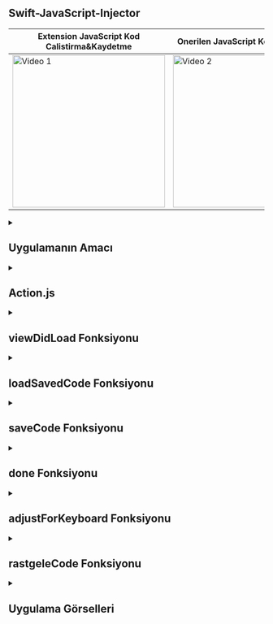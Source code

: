 ## Swift-JavaScript-Injector
| Extension JavaScript Kod Calistirma&Kaydetme | Onerilen JavaScript Kodu Calistirma | Canli JavaScript Kodu Yazimi |
|---------|---------|---------|
| <img src="https://github.com/user-attachments/assets/6875008f-690c-41cf-ae88-ad5d3e61a19a" alt="Video 1" width="300"/> | <img src="https://github.com/user-attachments/assets/5e86a67f-e95e-4ae4-9374-ddaf80849291" alt="Video 2" width="300"/> | <img src="https://github.com/user-attachments/assets/7f0a3e5b-ab21-44fe-ae62-d64d57877792" alt="Video 3" width="300"/> |


 <details>
    <summary><h2>Uygulamanın Amacı</h2></summary>
    Proje Amacı
   Bu projede, bir iOS Eylem Uzantısı uygulaması olarak geliştirilmiş. Amacı, kullanıcının bulunduğu web sayfasında JavaScript çalıştırmasına olanak tanımak. Kullanıcı, uygulamanın arayüzünden JavaScript kodu girebilir ve bu kodu sayfada çalıştırabilir. Ek olarak, kullanıcı belirli bir site için yazdığı JavaScript kodunu kaydedebilir ve siteye tekrar girdiğinde otomatik olarak bu kodun yüklenmesini sağlayabilir. Şimdi kodun her bölümünün işlevini açıklayalım:
  </details>  



  <details>
    <summary><h2>Action.js</h2></summary>
    Kod, şu iki temel işlevi gerçekleştirir:
    Sayfanın Bilgilerini Almak: Sayfanın URL'sini ve başlığını (title) alır ve bu bilgileri, iOS tarafında kullanılmak üzere gönderir.
    Özel JavaScript Kodunu Çalıştırmak: Kullanıcının belirlediği JavaScript kodunu, ilgili web sayfası üzerinde çalıştırır. Bu işlem, kullanıcının sayfa üzerinde dinamik olarak özel işlemler yapmasına imkan tanır
    run fonksiyonu, uzantı çalıştırıldığında aktif hale gelir. Bu fonksiyonun görevi:
    Tarayıcıdaki aktif sayfanın URL ve başlık bilgilerini almak.
    Bu bilgileri bir sözlük/dictionary olarak iOS uzantısına iletmek. parameters.completionFunction bu verileri göndermek için kullanılır.
    Bu veriler daha sonra uzantıda görüntüleme veya başka işlemler için kullanılabilir
    finalize fonksiyonu, kullanıcının tanımladığı özel JavaScript kodunu çalıştırmak için kullanılır:
    customJavaScript adlı bir parametre bekler. Bu, uzantı arayüzünden alınan özel JavaScript kodudur.
    eval(customJavaScript) ifadesi ile bu kod, web sayfası üzerinde çalıştırılır.
    eval fonksiyonu, dinamik olarak JavaScript kodu çalıştırır; burada dikkat edilmesi gereken, kodun güvenilir bir kaynaktan alınması gerektiğidir, aksi takdirde güvenlik riskleri oluşabilir
    
    ```
       var Action = function() {};

     Action.prototype = {

     run: function(parameters) {
    parameters.completionFunction({"URL": document.URL, "title": document.title });
    },

    finalize: function(parameters) {
    var customJavaScript = parameters["customJavaScript"];
    eval(customJavaScript);
    }

    };

    var ExtensionPreprocessingJS = new Action

    ```
  </details> 

  <details>
    <summary><h2>viewDidLoad Fonksiyonu</h2></summary>
    viewDidLoad: Uygulamanın yüklendiği anda çağrılan fonksiyondur.
    Sağ üst köşeye "done" (tamamla) butonu ve "save" (kaydet) butonu eklenmiştir. "done" butonu JavaScript kodunu çalıştırır, "save" butonu ise kullanıcının girdiği JavaScript kodunu kaydeder.
    Sol üst köşeye ise rastgele kod önerileri sunan bir buton eklenmiştir.
    NotificationCenter: Klavyenin ekranı kapatmaması için bir gözlemci eklenmiştir. Klavye açıldığında veya kapandığında adjustForKeyboard fonksiyonu çağrılır.
    extensionContext: Kullanıcının bulunduğu sayfanın başlığı (pageTitle) ve URL'si (pageUrl) alınır ve title alanına atanır.
    loadSavedCode(): Kaydedilmiş bir JavaScript kodu varsa script alanına yükler.

    
    ```
      override func viewDidLoad() {
    super.viewDidLoad()
    navigationItem.rightBarButtonItem = UIBarButtonItem(barButtonSystemItem: .done, target: self, action: #selector(done))
    
    let saveButton = UIBarButtonItem(barButtonSystemItem: .save, target: self, action: #selector(saveCode))
    navigationItem.rightBarButtonItems = [navigationItem.rightBarButtonItem!, saveButton]
    
    navigationItem.leftBarButtonItem = UIBarButtonItem(barButtonSystemItem: UIBarButtonItem.SystemItem.add, target: self, action: #selector(rastgeleCode))
    
    let notificationCenter = NotificationCenter.default
    notificationCenter.addObserver(self, selector: #selector(adjustForKeyboard), name: UIResponder.keyboardWillHideNotification, object: nil)
    notificationCenter.addObserver(self, selector: #selector(adjustForKeyboard), name: UIResponder.keyboardWillChangeFrameNotification, object: nil)
    
    if let inputItem = extensionContext?.inputItems.first as? NSExtensionItem {
        if let itemProvider = inputItem.attachments?.first {
            itemProvider.loadItem(forTypeIdentifier: kUTTypePropertyList as String) { [weak self] (dict, error) in
                guard let itemDictionary = dict as? NSDictionary else { return }
                guard let javaScriptValues = itemDictionary[NSExtensionJavaScriptPreprocessingResultsKey] as? NSDictionary else { return }
                
                
                self?.pageTitle = javaScriptValues["title"] as? String ?? ""
                self?.pageUrl = javaScriptValues["URL"] as? String ?? ""
                
                DispatchQueue.main.async {
                    self?.title = self?.pageTitle
                    self?.loadSavedCode()
                }
            }
        }
    }
    }



    ```
  </details> 

  <details>
    <summary><h2>loadSavedCode Fonksiyonu</h2></summary>
    loadSavedCode(): Bu fonksiyon, UserDefaults'tan geçerli URL ile ilişkili kaydedilmiş JavaScript kodunu alır ve script alanına yükler
    
    ```
        func loadSavedCode() {
    if let savedCode = UserDefaults.standard.string(forKey: pageUrl) {
        script.text = savedCode
    }
    }




    
    ```
  </details> 


  <details>
    <summary><h2>saveCode Fonksiyonu</h2></summary>
    saveCode(): Bu fonksiyon, pageUrl boş değilse kullanıcının girdiği JavaScript kodunu UserDefaults'a kaydeder.
    Kayıt işlemi başarıyla tamamlandığında, kullanıcıya "Başarıyla Kaydedildi" mesajı gösterilir.
    
    ```

    @objc func saveCode() {
    guard !pageUrl.isEmpty else { return }
    UserDefaults.standard.set(script.text, forKey: pageUrl)
    
    let alert = UIAlertController(title: "Başarıyla Kaydedildi", message: "Kodunuz bu site için kaydedildi.", preferredStyle: .alert)
    alert.addAction(UIAlertAction(title: "Tamam", style: .default))
    present(alert, animated: true)
    }



    ```
  </details> 

  <details>
    <summary><h2>done Fonksiyonu</h2></summary>
    done(): Bu fonksiyon, kullanıcının girdiği JavaScript kodunu alır ve uzantının içinde bulunduğu web sayfasında çalıştırmak için hazırlar.
    extensionContext?.completeRequest(): Kodun çalıştırılmasını sağlar ve uzantıyı kapatır.
    
    ```
            @IBAction func done() {
    let item = NSExtensionItem()
    let argument: NSDictionary = ["customJavaScript": script.text]
    let webDictionary: NSDictionary = [NSExtensionJavaScriptFinalizeArgumentKey: argument ]
    let customJavaScript = NSItemProvider(item: webDictionary, typeIdentifier: kUTTypePropertyList as String)
    item.attachments = [customJavaScript]
    extensionContext?.completeRequest(returningItems: [item])
    }



    ```
  </details> 

  <details>
    <summary><h2>adjustForKeyboard Fonksiyonu</h2></summary>
    adjustForKeyboard(): Bu fonksiyon klavye açıldığında veya kapandığında metin kutusunun (script) görünürlüğünü ve kaydırma ayarlarını düzenler.
    
    ```
       @objc func adjustForKeyboard(notification: Notification) {
    guard let keyboardValue = notification.userInfo?[UIResponder.keyboardFrameEndUserInfoKey] as? NSValue else { return }
    
    let keyboardScreenEndFrame = keyboardValue.cgRectValue
    let keyboardViewEndFrame = view.convert(keyboardScreenEndFrame, from: view.window)
    
    if notification.name == UIResponder.keyboardWillHideNotification {
        script.contentInset = .zero
    } else {
        script.contentInset = UIEdgeInsets(top: 0, left: 0, bottom: keyboardViewEndFrame.height - view.safeAreaInsets.bottom, right: 0)
    }
    
    script.scrollIndicatorInsets = script.contentInset
    let selectedRange = script.selectedRange
    script.scrollRangeToVisible(selectedRange)
    }




    ```
  </details> 
  <details>
    <summary><h2>rastgeleCode Fonksiyonu</h2></summary>
    rastgeleCode(): Kullanıcıya rastgele JavaScript kodu önerileri sunan bir fonksiyondur. Kullanıcı bu kodları seçerek script alanına otomatik olarak ekleyebilir.
    İki seçenek sunulur:
    "Sayfada Yavaşça Aşağı Kaydırma": Arka plan rengini sürekli değiştiren bir kod ekler.
    "Yavaş Yavaş Kaybolma Efekti": Sayfanın yavaş yavaş kaybolmasını sağlayan bir kod ekler.
    
    ```
       @objc func rastgeleCode(){
    let ac = UIAlertController(title: "Sizin icin Öneri", message: "Assagida rastegele onerilen JavaScript kodlariyla yapabilceklerinizi deneyimleyebilirsiniz", preferredStyle: .alert)
    
    ac.addAction(UIAlertAction(title: "Sayfada Yavaşça Aşağı Kaydırma", style: .default, handler: { action in
        self.script.text = "setInterval(() => { document.body.style.backgroundColor = \"#\" + Math.floor(Math.random()*16777215).toString(16); }, 1000);"
    }))
    
    ac.addAction(UIAlertAction(title: "Yavaş Yavaş Kaybolma Efekti", style: .default, handler: { action in
        self.script.text = """
                           var opacity = 1;
                         setInterval(() => {
                        if (opacity > 0) {
                          opacity -= 0.05;
                         document.body.style.opacity = opacity;
                           }
                        }, 100);
                       """
    }))
    
    present(ac, animated: true)
    }





    ```
  </details> 

<details>
    <summary><h2>Uygulama Görselleri </h2></summary>
    
    
 <table style="width: 100%;">
    <tr>
        <td style="text-align: center; width: 16.67%;">
            <h4 style="font-size: 14px;">Extension Gorunum</h4>
            <img src="https://github.com/user-attachments/assets/cbe2ef11-06b9-4a3d-be2f-7bee78de26ec" style="width: 100%; height: auto;">
        </td>
        <td style="text-align: center; width: 16.67%;">
            <h4 style="font-size: 14px;">Extension JavaScript Kodu yazma<</h4>
            <img src="https://github.com/user-attachments/assets/ada9b992-b29a-4a84-b6dc-2e33155483ab" style="width: 100%; height: auto;">
        </td>
              <td style="text-align: center; width: 16.67%;">
            <h4 style="font-size: 14px;">Extension JavaScript Kodu Kaydetme<</h4>
            <img src="https://github.com/user-attachments/assets/958424c0-cbcd-464e-b09c-8da3cb187cee" style="width: 100%; height: auto;">
        </td>
              <td style="text-align: center; width: 16.67%;">
            <h4 style="font-size: 14px;">Extension JavaScript Kod Onerisi<</h4>
            <img src="https://github.com/user-attachments/assets/7653a111-af0a-4a34-932d-7406279581ba" style="width: 100%; height: auto;">
        </td>
    </tr>
</table>
  </details> 
